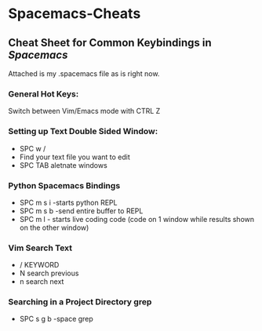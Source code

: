 # Spacemacs-Cheats
## Cheat Sheet for Common Keybindings in *Spacemacs*

Attached is my .spacemacs file as is right now.


### General Hot Keys:

Switch between Vim/Emacs mode with
CTRL Z


### Setting up Text Double Sided Window:
* SPC w /
* Find your text file you want to edit    
* SPC TAB aletnate windows

### Python Spacemacs Bindings
* SPC m s i -starts python REPL
* SPC m s b -send entire buffer to REPL
* SPC m l   - starts live coding code (code on 1 window while results shown on the other window)


### Vim Search Text
* / KEYWORD
* N search previous
* n search next

### Searching in a Project Directory grep
* SPC s g b -space grep 





